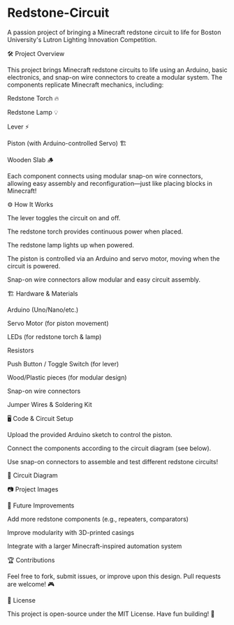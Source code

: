 # Redstone-Circuit
A passion project of bringing a Minecraft redstone circuit to life for Boston University's Lutron Lighting Innovation Competition.

🛠 Project Overview

This project brings Minecraft redstone circuits to life using an Arduino, basic electronics, and snap-on wire connectors to create a modular system. The components replicate Minecraft mechanics, including:

Redstone Torch 🔥

Redstone Lamp 💡

Lever ⚡

Piston (with Arduino-controlled Servo) 🏗

Wooden Slab 🪵

Each component connects using modular snap-on wire connectors, allowing easy assembly and reconfiguration—just like placing blocks in Minecraft!

⚙️ How It Works

The lever toggles the circuit on and off.

The redstone torch provides continuous power when placed.

The redstone lamp lights up when powered.

The piston is controlled via an Arduino and servo motor, moving when the circuit is powered.

Snap-on wire connectors allow modular and easy circuit assembly.

🏗 Hardware & Materials

Arduino (Uno/Nano/etc.)

Servo Motor (for piston movement)

LEDs (for redstone torch & lamp)

Resistors

Push Button / Toggle Switch (for lever)

Wood/Plastic pieces (for modular design)

Snap-on wire connectors

Jumper Wires & Soldering Kit

🖥 Code & Circuit Setup

Upload the provided Arduino sketch to control the piston.

Connect the components according to the circuit diagram (see below).

Use snap-on connectors to assemble and test different redstone circuits!

🔌 Circuit Diagram



📷 Project Images









🚀 Future Improvements

Add more redstone components (e.g., repeaters, comparators)

Improve modularity with 3D-printed casings

Integrate with a larger Minecraft-inspired automation system

🏆 Contributions

Feel free to fork, submit issues, or improve upon this design. Pull requests are welcome! 🎮

📜 License

This project is open-source under the MIT License. Have fun building! 🚀

